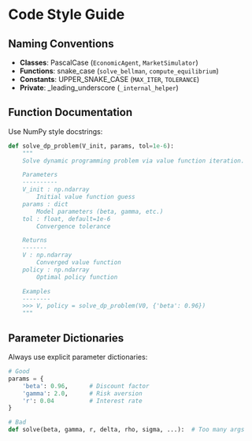 # Code Style Guide

## Naming Conventions
- **Classes**: PascalCase (`EconomicAgent`, `MarketSimulator`)
- **Functions**: snake_case (`solve_bellman`, `compute_equilibrium`)
- **Constants**: UPPER_SNAKE_CASE (`MAX_ITER`, `TOLERANCE`)
- **Private**: _leading_underscore (`_internal_helper`)

## Function Documentation
Use NumPy style docstrings:

```python
def solve_dp_problem(V_init, params, tol=1e-6):
    """
    Solve dynamic programming problem via value function iteration.

    Parameters
    ----------
    V_init : np.ndarray
        Initial value function guess
    params : dict
        Model parameters (beta, gamma, etc.)
    tol : float, default=1e-6
        Convergence tolerance

    Returns
    -------
    V : np.ndarray
        Converged value function
    policy : np.ndarray
        Optimal policy function

    Examples
    --------
    >>> V, policy = solve_dp_problem(V0, {'beta': 0.96})
    """
```

## Parameter Dictionaries
Always use explicit parameter dictionaries:

```python
# Good
params = {
    'beta': 0.96,      # Discount factor
    'gamma': 2.0,      # Risk aversion
    'r': 0.04          # Interest rate
}

# Bad
def solve(beta, gamma, r, delta, rho, sigma, ...):  # Too many args
```